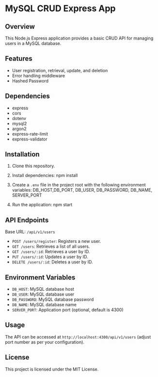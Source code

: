# MySQL CRUD Express App

## Overview

This Node.js Express application provides a basic CRUD API for managing users in a MySQL database.

## Features

- User registration, retrieval, update, and deletion
- Error handling middleware
- Hashed Password

## Dependencies

- express
- cors
- dotenv
- mysql2
- argon2
- express-rate-limit
- express-validator

## Installation

1. Clone this repository.
2. Install dependencies: npm install
3. Create a `.env` file in the project root with the following environment variables: DB_HOST,DB_PORT, DB_USER, DB_PASSWORD, DB_NAME, SERVER_PORT

4. Run the application: npm start

## API Endpoints

Base URL: `/api/v1/users`

- `POST /users/register`: Registers a new user.
- `GET /users`: Retrieves a list of all users.
- `GET /users/:id`: Retrieves a user by ID.
- `PUT /users/:id`: Updates a user by ID.
- `DELETE /users/:id`: Deletes a user by ID.

## Environment Variables

- `DB_HOST`: MySQL database host
- `DB_USER`: MySQL database user
- `DB_PASSWORD`: MySQL database password
- `DB_NAME`: MySQL database name
- `SERVER_PORT`: Application port (optional, default is 4300)

## Usage

The API can be accessed at `http://localhost:4300/api/v1/users` (adjust port number as per your configuration).

## License

This project is licensed under the MIT License.
